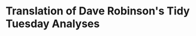 Translation of Dave Robinson's Tidy Tuesday Analyses
=======================================================
